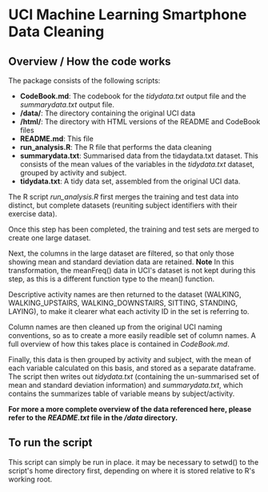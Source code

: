 # UCI Machine Learning Smartphone Data Cleaning

## Overview / How the code works
The package consists of the following scripts:

* **CodeBook.md**: The codebook for the *tidydata.txt* output file and the *summarydata.txt* output file.
* **/data/**: The directory containing the original UCI data
* **/html/**: The directory with HTML versions of the README and CodeBook files
* **README.md**: This file
* **run_analysis.R**: The R file that performs the data cleaning
* **summarydata.txt**: Summarised data from the tidaydata.txt dataset. This consists of the mean values of the variables in the *tidydata.txt* dataset, grouped by activity and subject.
* **tidydata.txt**: A tidy data set, assembled from the original UCI data.

The R script *run_analysis.R* first merges the training and test data into distinct, but complete datasets (reuniting subject identifiers with their exercise data).

Once this step has been completed, the training and test sets are merged to create one large dataset.

Next, the columns in the large dataset are filtered, so that only those showing mean and standard deviation data are retained. **Note** In this transformation, the meanFreq() data in UCI's dataset is not kept during this step, as this is a different function type to the mean() function.

Descriptive activity names are then returned to the dataset (WALKING, WALKING_UPSTAIRS, WALKING_DOWNSTAIRS, SITTING, STANDING, LAYING), to make it clearer what each activity ID in the set is referring to. 

Column names are then cleaned up from the original UCI naming conventions, so as to create a more easily readible set of column names. A full overview of how this takes place is contained in *CodeBook.md*.

Finally, this data is then grouped by activity and subject, with the mean of each variable calculated on this basis, and stored as a separate dataframe. The script then writes out *tidydata.txt* (containing the un-summarised set of mean and standard deviation information) and *summarydata.txt*, which contains the summarizes table of variable means by subject/activity.

**For more a more complete overview of the data referenced here, please refer to the *README.txt* file in the */data* directory.**

## To run the script
This script can simply be run in place. it may be necessary to setwd() to the script's home directory first, depending on where it is stored relative to R's working root.
